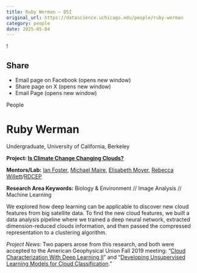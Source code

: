 ```yaml
---
title: Ruby Werman – DSI
original_url: https://datascience.uchicago.edu/people/ruby-werman
category: people
date: 2025-05-04
---
```


<!-- Table-like structure detected -->

!

## Share

* Email page on Facebook (opens new window)
* Share page on X (opens new window)
* Email Page (opens new window)

<!-- Table-like structure detected -->

People

# Ruby Werman

Undergraduate, University of California, Berkeley

**Project: [Is Climate Change Changing Clouds?](/research/is-climate-change-changing-clouds/)**

**Mentors/Lab:** [Ian Foster](https://computerscience.uchicago.edu/people/profile/ian-foster/), [Michael Maire](https://computerscience.uchicago.edu/people/profile/michael-maire/), [Elisabeth Moyer](http://geosci.uchicago.edu/~moyer/MoyerWebsite/Home%20Page/HomePage.html), [Rebecca Willett](https://voices.uchicago.edu/willett/)/[RDCEP](http://www.rdcep.org/people)

**Research Area Keywords:** Biology & Environment // Image Analysis // Machine Learning

We explored how deep learning can be applicable to discover new cloud features from big satellite data. To find the new cloud features, we built a data analysis pipeline where we trained a deep neural network, extracted dimension-reduced clouds information, and then passed the compressed representation to a clustering algorithm.

*Project News:* Two papers arose from this research, and both were accepted to the American Geophysical Union Fall 2019 meeting: “[Cloud Characterization With Deep Learning II](https://agu.confex.com/agu/fm19/meetingapp.cgi/Paper/492604)” and “[Developing Unsupervised Learning Models for Cloud Classification](https://agu.confex.com/agu/fm19/meetingapp.cgi/Paper/612555).”